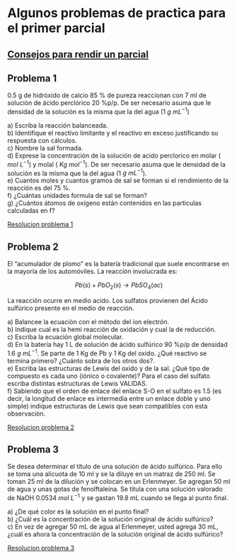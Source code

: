 # Algunos problemas de practica para el primer parcial

## [Consejos para rendir un parcial](Consejos%20para%20resolver%20parciales.md)

## Problema 1
0.5 g de hidróxido de calcio 85 % de pureza reaccionan con 7 ml de solución de ácido perclórico 20 %p/p. De ser necesario asuma que le densidad de la solución es la misma que la del agua (1 $g \ mL^{-1}$)

a) Escriba la reacción balanceada.\
b) Identifique el reactivo limitante y el reactivo en exceso justificando su respuesta con cálculos.\
c) Nombre la sal formada.\
d) Exprese la concentración de la solución de acido perclorico en molar ( $mol \ L^{- 1}$) y molal ( $Kg \ mol^{- 1}$). De ser necesario asuma que le densidad de la solución es la misma que la del agua (1 $g \ mL^{-1}$).\
e) Cuantos moles y cuantos gramos de sal se forman si el rendimiento de la reacción es del 75 %.\
f) ¿Cuántas unidades formula de sal se forman?\
g) ¿Cuántos átomos de oxígeno están contenidos en las particulas calculadas en f?

[Resolucion problema 1](/res1/Problema1.pdf)

## Problema 2

El “acumulador de plomo” es la batería tradicional que suele encontrarse en la mayoría de los automóviles. La reacción involucrada es:

$$ Pb(s) + PbO_2(s) \rightarrow PbSO_4(ac)$$

La reacción ocurre en medio acido. Los sulfatos provienen del Ácido sulfúrico presente en el medio de reacción.

a)	Balancee la ecuación con el método del ion electrón.\
b)	Indique cual es la hemi reacción de oxidación y cual la de reducción.\
c)	Escriba la ecuación global molecular.\
d)	En la batería hay 1 L de solución de ácido sulfúrico 90 %p/p de densidad 1.6 $g \ mL^{-1}$. Se parte de 1 Kg de Pb y 1 Kg del oxido. ¿Qué reactivo se termina primero? ¿Cuánto sobra de los otros dos?.\
e)	Escriba las estructuras de Lewis del oxido y de la sal. ¿Qué tipo de compuesto es cada uno (iónico o covalente)? Para el caso del sulfato escriba distintas estructuras de Lewis VALIDAS.\
f)	Sabiendo que el orden de enlace del enlace S-O en el sulfato es 1.5 (es decir, la longitud de enlace es intermedia entre un enlace doble y uno simple) indique estructuras de Lewis que sean compatibles con esta observación.

[Resolucion problema 2](/res1/Problema2.pdf)

## Problema 3

Se desea determinar el título de una solución de ácido sulfúrico. Para ello se toma una alícuota de 10 ml y se la diluye en un matraz de 250 ml.
Se toman 25 ml de la dilución y se colocan en un Erlenmeyer. Se agregan 50 ml de agua y unas gotas de fenolftaleína.
Se titula con una solución valorado de NaOH 0.0534 $mol \ L^{-1}$ y se gastan 19.8 mL cuando se llega al punto final.

a)	¿De qué color es la solución en el punto final?\
b)	¿Cuál es la concentración de la solución original de ácido sulfúrico?\
c)	En vez de agregar 50 mL de agua al Erlenmeyer, usted agrega 30 mL, ¿cuál es ahora la concentración de la solución original de ácido sulfúrico?

[Resolucion problema 3](/res1/Problema3.pdf)




